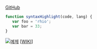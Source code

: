 [GitHub](http://github.com "go to Git")  
~~~javascript
function syntaxHighlight(code, lang) {
   var foo = 'rhio';
   var bar = 33;
}
~~~

[![예제](http://img.youtube.com/vi/RlQEoJaLQRA/0.jpg)](https://youtu.be/RlQEoJaLQRA?t=0s)
[[WIKI](HOME)]
